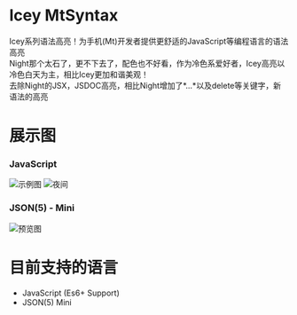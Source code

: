 # Icey MtSyntax
Icey系列语法高亮！为手机(Mt)开发者提供更舒适的JavaScript等编程语言的语法高亮  
Night那个太石了，更不下去了，配色也不好看，作为冷色系爱好者，Icey高亮以冷色白天为主，相比Icey更加和谐美观！  
去除Night的JSX，JSDOC高亮，相比Night增加了*...*以及delete等关键字，新语法的高亮  
# 展示图
### JavaScript
![示例图](https://postimage.me/images/2025/03/24/Screenshot_2025-03-24-19-53-22-411_bin.mt.plus-edit.jpg)
![夜间](https://postimage.me/images/2025/03/24/Screenshot_2025-03-24-19-55-09-996_bin.mt.plus-edit.jpg)
### JSON(5) - Mini
![预览图](https://postimage.me/images/2025/03/25/Screenshot_2025-03-25-19-46-48-852_bin.mt.plus-edit.jpg)
# 目前支持的语言
* JavaScript (Es6+ Support)
* JSON(5) Mini